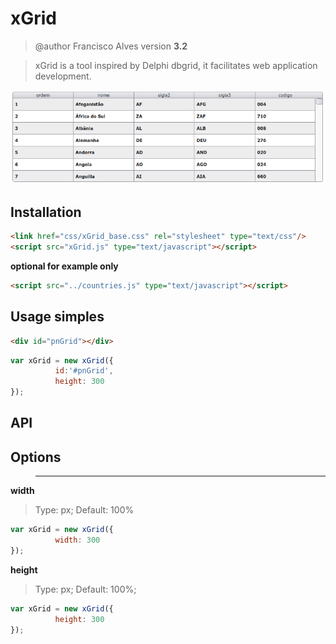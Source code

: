 # xGrid
> @author Francisco Alves
> version **3.2**

> xGrid is a tool inspired by Delphi dbgrid, it facilitates web application development.

![](xgrid.png)

## Installation

```html
<link href="css/xGrid_base.css" rel="stylesheet" type="text/css"/>
<script src="xGrid.js" type="text/javascript"></script>
```

**optional for example only**
```html
<script src="../countries.js" type="text/javascript"></script>
```

## Usage simples
```html
<div id="pnGrid"></div>
```

```javascript
var xGrid = new xGrid({
          id:'#pnGrid',
          height: 300
});
```

## API ##

## Options
>-------------------------------------------
**width**
>Type: px; Default: 100%
```javascript
var xGrid = new xGrid({
          width: 300
});
```

**height**
>Type: px; Default: 100%;
```javascript
var xGrid = new xGrid({
          height: 300
});
```




```javascript
```
```javascript
```
```javascript
```
```javascript
```
```javascript
```
```javascript
```
```javascript
```
```javascript
```

